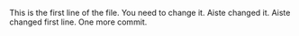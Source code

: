 This is the first line of the file. You need to change it. Aiste changed it.
Aiste changed first line.
One more commit.